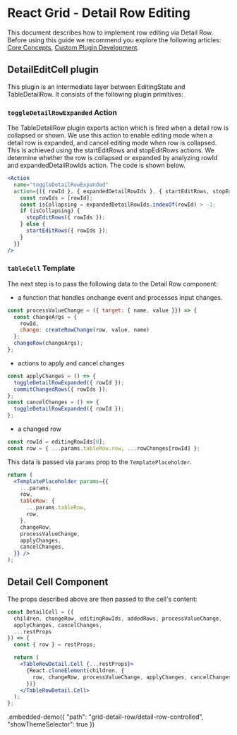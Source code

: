 # React Grid - Detail Row Editing

This document describes how to implement row editing via Detail Row. Before using this guide we recommend you explore the following articles: [Core Concepts](../../../core/docs/guides/fundamentals.md), [Custom Plugin Development](./custom-plugin-development.md).

## DetailEditCell plugin
This plugin is an intermediate layer between EditingState and TableDetailRow. It consists of the following plugin primitives:

### `toggleDetailRowExpanded` Action
The TableDetailRow plugin exports action which is fired when a detail row is collapsed or shown. We use this action to enable editing mode when a detail row is expanded, and cancel editing mode when row is collapsed. This is achieved using the startEditRows and stopEditRows actions. We determine whether the row is collapsed or expanded by analyzing rowId and expandedDetailRowIds action. The code is shown below.

```jsx
<Action
  name="toggleDetailRowExpanded"
  action={({ rowId }, { expandedDetailRowIds }, { startEditRows, stopEditRows }) => {
    const rowIds = [rowId];
    const isCollapsing = expandedDetailRowIds.indexOf(rowId) > -1;
    if (isCollapsing) {
      stopEditRows({ rowIds });
    } else {
      startEditRows({ rowIds });
    }
  }}
/>
```

### `tableCell` Template
The next step is to pass the following data to the Detail Row component:
  - a function that handles onchange event and processes input changes.
```js
const processValueChange = ({ target: { name, value }}) => {
  const changeArgs = {
    rowId,
    change: createRowChange(row, value, name)
  };
  changeRow(changeArgs);
};
```

   - actions to apply and cancel changes
```js
const applyChanges = () => {
  toggleDetailRowExpanded({ rowId });
  commitChangedRows({ rowIds });
};
const cancelChanges = () => {
  toggleDetailRowExpanded({ rowId });
};
```

   - a changed row
```js
const rowId = editingRowIds[0];
const row = { ...params.tableRow.row, ...rowChanges[rowId] };
```

This data is passed via `params` prop to the `TemplatePlaceholder`.
```jsx
return (
  <TemplatePlaceholder params={{
    ...params,
    row,
    tableRow: {
      ...params.tableRow,
      row,
    },
    changeRow,
    processValueChange,
    applyChanges,
    cancelChanges,
  }} />
);
```

## Detail Cell Component
The props described above are then passed to the cell's content:
```jsx
const DetailCell = ({
  children, changeRow, editingRowIds, addedRows, processValueChange,
  applyChanges, cancelChanges,
  ...restProps
}) => {
  const { row } = restProps;

  return (
    <TableRowDetail.Cell {...restProps}>
      {React.cloneElement(children, {
        row, changeRow, processValueChange, applyChanges, cancelChanges,
      })}
    </TableRowDetail.Cell>
  );
};
```

.embedded-demo({ "path": "grid-detail-row/detail-row-controlled", "showThemeSelector": true })
